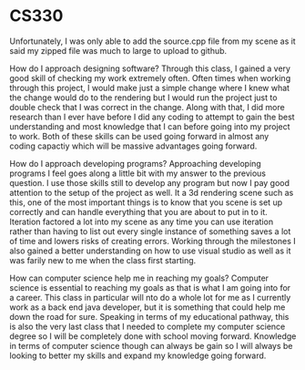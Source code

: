 # CS330

Unfortunately, I was only able to add the source.cpp file from my scene as it said my zipped file was much to large to upload to github.

How do I approach designing software?
  Through this class, I gained a very good skill of checking my work extremely often.  Often times when working through this project, I would make just a simple change where I knew what the change would do to the rendering but I would run the project just to double check that I was correct in the change.  Along with that, I did more research than I ever have before I did any coding to attempt to gain the best understanding and most knowledge that I can before going into my project to work. Both of these skills can be used going forward in almost any coding capactiy which will be massive advantages going forward.  
  
How do I approach developing programs?
  Approaching developing programs I feel goes along a little bit with my answer to the previous question.  I use those skills still to develop any program but now I pay good attention to the setup of the project as well.  It a 3d rendering scene such as this, one of the most important things is to know that you scene is set up correctly and can handle everything that you are about to put in to it.  Iteration factored a lot into my scene as any time you can use iteration rather than having to list out every single instance of something saves a lot of time and lowers risks of creating errors.  Working through the milestones I also gained a better understanding on how to use visual studio as well as it was farily new to me when the class first starting.

How can computer science help me in reaching my goals?
  Computer science is essential to reaching my goals as that is what I am going into for a career.  This class in particular will nto do a whole lot for me as I currently work as a back end java developer, but it is something that could help me down the road for sure.  Speaking in terms of my educational pathway, this is also the very last class that I needed to complete my computer science degree so I will be completely done with school moving forward.  Knowledge in terms of computer science though can always be gain so I will always be looking to better my skills and expand my knowledge going forward.
